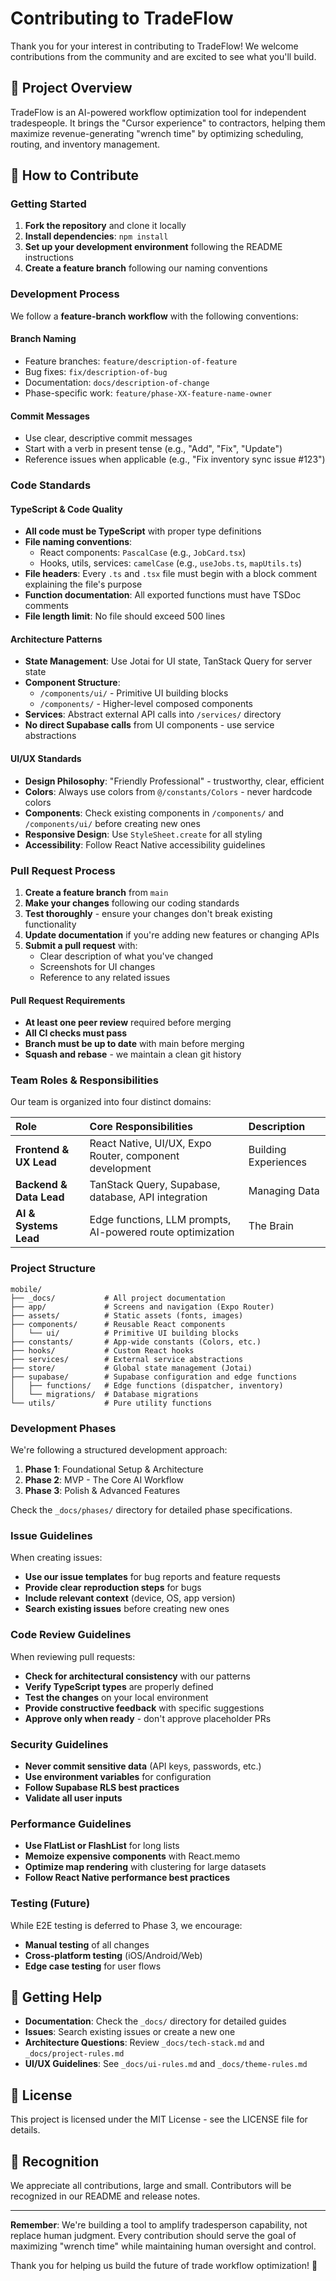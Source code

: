 # Contributing to TradeFlow

Thank you for your interest in contributing to TradeFlow! We welcome contributions from the community and are excited to see what you'll build.

## 🎯 Project Overview

TradeFlow is an AI-powered workflow optimization tool for independent tradespeople. It brings the "Cursor experience" to contractors, helping them maximize revenue-generating "wrench time" by optimizing scheduling, routing, and inventory management.

## 🤝 How to Contribute

### Getting Started

1. **Fork the repository** and clone it locally
2. **Install dependencies**: `npm install`
3. **Set up your development environment** following the README instructions
4. **Create a feature branch** following our naming conventions

### Development Process

We follow a **feature-branch workflow** with the following conventions:

#### Branch Naming
- Feature branches: `feature/description-of-feature`
- Bug fixes: `fix/description-of-bug`
- Documentation: `docs/description-of-change`
- Phase-specific work: `feature/phase-XX-feature-name-owner`

#### Commit Messages
- Use clear, descriptive commit messages
- Start with a verb in present tense (e.g., "Add", "Fix", "Update")
- Reference issues when applicable (e.g., "Fix inventory sync issue #123")

### Code Standards

#### TypeScript & Code Quality
- **All code must be TypeScript** with proper type definitions
- **File naming conventions**:
  - React components: `PascalCase` (e.g., `JobCard.tsx`)
  - Hooks, utils, services: `camelCase` (e.g., `useJobs.ts`, `mapUtils.ts`)
- **File headers**: Every `.ts` and `.tsx` file must begin with a block comment explaining the file's purpose
- **Function documentation**: All exported functions must have TSDoc comments
- **File length limit**: No file should exceed 500 lines

#### Architecture Patterns
- **State Management**: Use Jotai for UI state, TanStack Query for server state
- **Component Structure**: 
  - `/components/ui/` - Primitive UI building blocks
  - `/components/` - Higher-level composed components
- **Services**: Abstract external API calls into `/services/` directory
- **No direct Supabase calls** from UI components - use service abstractions

#### UI/UX Standards
- **Design Philosophy**: "Friendly Professional" - trustworthy, clear, efficient
- **Colors**: Always use colors from `@/constants/Colors` - never hardcode colors
- **Components**: Check existing components in `/components/` and `/components/ui/` before creating new ones
- **Responsive Design**: Use `StyleSheet.create` for all styling
- **Accessibility**: Follow React Native accessibility guidelines

### Pull Request Process

1. **Create a feature branch** from `main`
2. **Make your changes** following our coding standards
3. **Test thoroughly** - ensure your changes don't break existing functionality
4. **Update documentation** if you're adding new features or changing APIs
5. **Submit a pull request** with:
   - Clear description of what you've changed
   - Screenshots for UI changes
   - Reference to any related issues

#### Pull Request Requirements
- **At least one peer review** required before merging
- **All CI checks must pass**
- **Branch must be up to date** with main before merging
- **Squash and rebase** - we maintain a clean git history

### Team Roles & Responsibilities

Our team is organized into four distinct domains:

| **Role** | **Core Responsibilities** | **Description** |
| :--- | :--- | :--- |
| **Frontend & UX Lead** | React Native, UI/UX, Expo Router, component development | Building Experiences |
| **Backend & Data Lead** | TanStack Query, Supabase, database, API integration | Managing Data |
| **AI & Systems Lead** | Edge functions, LLM prompts, AI-powered route optimization | The Brain |

### Project Structure

```
mobile/
├── _docs/           # All project documentation
├── app/             # Screens and navigation (Expo Router)
├── assets/          # Static assets (fonts, images)
├── components/      # Reusable React components
│   └── ui/          # Primitive UI building blocks
├── constants/       # App-wide constants (Colors, etc.)
├── hooks/           # Custom React hooks
├── services/        # External service abstractions
├── store/           # Global state management (Jotai)
├── supabase/        # Supabase configuration and edge functions
│   ├── functions/   # Edge functions (dispatcher, inventory)
│   └── migrations/  # Database migrations
└── utils/           # Pure utility functions
```

### Development Phases

We're following a structured development approach:

1. **Phase 1**: Foundational Setup & Architecture
2. **Phase 2**: MVP - The Core AI Workflow
3. **Phase 3**: Polish & Advanced Features

Check the `_docs/phases/` directory for detailed phase specifications.

### Issue Guidelines

When creating issues:
- **Use our issue templates** for bug reports and feature requests
- **Provide clear reproduction steps** for bugs
- **Include relevant context** (device, OS, app version)
- **Search existing issues** before creating new ones

### Code Review Guidelines

When reviewing pull requests:
- **Check for architectural consistency** with our patterns
- **Verify TypeScript types** are properly defined
- **Test the changes** on your local environment
- **Provide constructive feedback** with specific suggestions
- **Approve only when ready** - don't approve placeholder PRs

### Security Guidelines

- **Never commit sensitive data** (API keys, passwords, etc.)
- **Use environment variables** for configuration
- **Follow Supabase RLS best practices**
- **Validate all user inputs**

### Performance Guidelines

- **Use FlatList or FlashList** for long lists
- **Memoize expensive components** with React.memo
- **Optimize map rendering** with clustering for large datasets
- **Follow React Native performance best practices**

### Testing (Future)

While E2E testing is deferred to Phase 3, we encourage:
- **Manual testing** of all changes
- **Cross-platform testing** (iOS/Android/Web)
- **Edge case testing** for user flows

## 🚀 Getting Help

- **Documentation**: Check the `_docs/` directory for detailed guides
- **Issues**: Search existing issues or create a new one
- **Architecture Questions**: Review `_docs/tech-stack.md` and `_docs/project-rules.md`
- **UI/UX Guidelines**: See `_docs/ui-rules.md` and `_docs/theme-rules.md`

## 📜 License

This project is licensed under the MIT License - see the LICENSE file for details.

## 🙏 Recognition

We appreciate all contributions, large and small. Contributors will be recognized in our README and release notes.

---

**Remember**: We're building a tool to amplify tradesperson capability, not replace human judgment. Every contribution should serve the goal of maximizing "wrench time" while maintaining human oversight and control.

Thank you for helping us build the future of trade workflow optimization! 🚀 